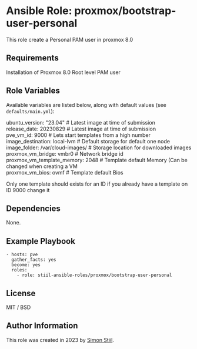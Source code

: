 # Ansible Role: proxmox/bootstrap-user-personal

This role create a Personal PAM user in proxmox 8.0

## Requirements

Installation of Proxmox 8.0
Root level PAM user

## Role Variables

Available variables are listed below, along with default values (see `defaults/main.yml`):

  ubuntu_version: "23.04"             # Latest image at time of submission  
  release_date: 20230829              # Latest image at time of submission  
  pve_vm_id: 9000                     # Lets start templates from a high number  
  image_destination: local-lvm        # Default storage for default one node  
  image_folder: /var/cloud-images/    # Storage location for downloaded images  
  proxmox_vm_bridge: vmbr0            # Network bridge id  
  proxmox_vm_template_memory: 2048             # Template default Memory (Can be changed when creating a VM  
  proxmox_vm_bios: ovmf               # Template default Bios  

Only one template should exists for an ID if you already have a template on ID 9000 change it

## Dependencies

None.

## Example Playbook

    - hosts: pve
      gather_facts: yes
      become: yes
      roles:
        - role: stiil-ansible-roles/proxmox/bootstrap-user-personal

## License

MIT / BSD

## Author Information

This role was created in 2023 by [Simon Stiil](https://github.com/SimonStiil/).
